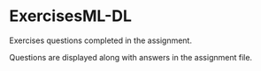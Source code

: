 # ExercisesML-DL

Exercises questions completed in the assignment.

Questions are displayed along with answers in the assignment file.
